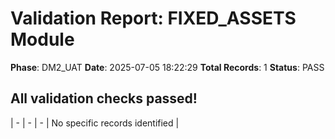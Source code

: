 # Validation Report: FIXED_ASSETS Module

**Phase**: DM2_UAT
**Date**: 2025-07-05 18:22:29
**Total Records**: 1
**Status**: PASS

## All validation checks passed!
| - | - | - | No specific records identified |

